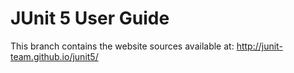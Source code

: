 # JUnit 5 User Guide

This branch contains the website sources available at:
http://junit-team.github.io/junit5/
